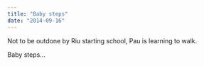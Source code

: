 ```yaml
---
title: "Baby steps"
date: "2014-09-16"
---
```


Not to be outdone by Riu starting school, Pau is learning to walk.

Baby steps…
